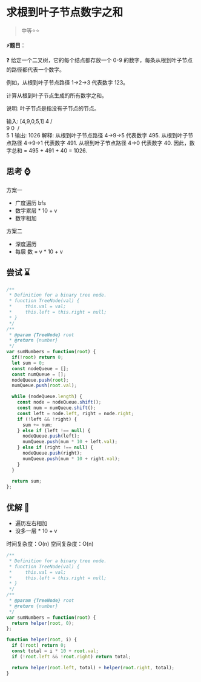 # 求根到叶子节点数字之和

> 中等⭐⭐

**⚡题目**：

❓ 给定一个二叉树，它的每个结点都存放一个 0-9 的数字，每条从根到叶子节点的路径都代表一个数字。

例如，从根到叶子节点路径 1->2->3 代表数字 123。

计算从根到叶子节点生成的所有数字之和。

说明: 叶子节点是指没有子节点的节点。

输入: [4,9,0,5,1]
    4
   / \
  9   0
 / \
5   1
输出: 1026
解释:
从根到叶子节点路径 4->9->5 代表数字 495.
从根到叶子节点路径 4->9->1 代表数字 491.
从根到叶子节点路径 4->0 代表数字 40.
因此，数字总和 = 495 + 491 + 40 = 1026.

## 思考 ⌚

方案一

- 广度遍历 bfs
- 数字累层 * 10 + v
- 数字相加

方案二

- 深度遍历
- 每层 数 = v * 10 + v

## 尝试 ⌛

```js
/**
 * Definition for a binary tree node.
 * function TreeNode(val) {
 *     this.val = val;
 *     this.left = this.right = null;
 * }
 */
/**
 * @param {TreeNode} root
 * @return {number}
 */
var sumNumbers = function(root) {
  if(!root) return 0;
  let sum = 0;
  const nodeQueue = [];
  const numQueue = [];
  nodeQueue.push(root);
  numQueue.push(root.val);

  while (nodeQueue.length) {
    const node = nodeQueue.shift();
    const num = numQueue.shift();
    const left = node.left, right = node.right;
    if (!left && !right) {
      sum += num;
    } else if (left !== null) {
      nodeQueue.push(left);
      numQueue.push(num * 10 + left.val);
    } else if (right !== null) {
      nodeQueue.push(right);
      numQueue.push(num * 10 + right.val);
    }
  }
  
  return sum;
};
```

## 优解 🚀

- 遍历左右相加
- 没多一层 * 10 + v

时间复杂度：O(n)
空间复杂度：O(n)

```js
/**
 * Definition for a binary tree node.
 * function TreeNode(val) {
 *     this.val = val;
 *     this.left = this.right = null;
 * }
 */
/**
 * @param {TreeNode} root
 * @return {number}
 */
var sumNumbers = function(root) {
  return helper(root, 0);
};

function helper(root, i) {
  if (!root) return 0;
  const total = i * 10 + root.val;
  if (!root.left && !root.right) return total;

  return helper(root.left, total) + helper(root.right, total);
}
```
